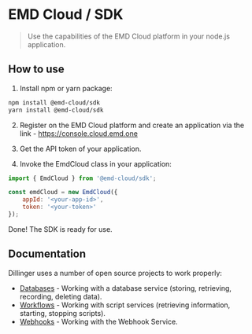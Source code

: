 # EMD Cloud / SDK

> Use the capabilities of the EMD Cloud platform in your node.js application.

## How to use

1. Install npm or yarn package:

```sh
npm install @emd-cloud/sdk
yarn install @emd-cloud/sdk
```

2. Register on the EMD Cloud platform and create an application via the link - https://console.cloud.emd.one

3. Get the API token of your application.

4. Invoke the EmdCloud class in your application:

```javascript
import { EmdCloud } from '@emd-cloud/sdk';

const emdCloud = new EmdCloud({
    appId: '<your-app-id>',
    token: '<your-token>'
});
```

Done! The SDK is ready for use.

## Documentation

Dillinger uses a number of open source projects to work properly:

- [Databases](#) - Working with a database service (storing, retrieving, recording, deleting data).
- [Workflows](#) - Working with script services (retrieving information, starting, stopping scripts).
- [Webhooks](#) - Working with the Webhook Service.